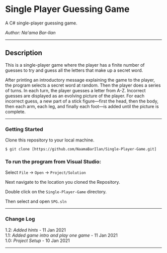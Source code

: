 # Single Player Guessing Game

A C# single-player guessing game.

*Author: Na'ama Bar-Ilan*

----

## Description
This is a single-player game where the player has a finite number of guesses to try
and guess all the letters that make up a secret word. 

After printing an introductory message explaining the game to the player, the program selects a secret word at random. Then the
player does a series of turns. In each turn, the player guesses a letter from A-Z. Incorrect guesses are displayed as an evolving picture of the player. For
each incorrect guess, a new part of a stick figure—first the head, then the body, then each arm, each leg, and finally each foot—is added until the picture is complete.

---

### Getting Started
Clone this repository to your local machine.

```
$ git clone [https://github.com/NaamaBarIlan/Single-Player-Game.git]
```

### To run the program from Visual Studio:
Select ```File``` -> ```Open``` -> ```Project/Solution```

Next navigate to the location you cloned the Repository.

Double click on the ```Single-Player-Game``` directory.

Then select and open ```SPG.sln```

---

### Change Log

1.2: *Added hints* - 11 Jan 2021 <br>
1.1: *Added game intro and play one game* - 11 Jan 2021 <br>
1.0: *Project Setup* - 10 Jan 2021  <br>


------------------------------
